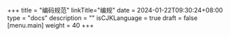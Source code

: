 +++
title = "编码规范"
linkTitle="编规"
date = 2024-01-22T09:30:24+08:00
type = "docs"
description = ""
isCJKLanguage = true
draft = false
[menu.main]
    weight = 40
+++